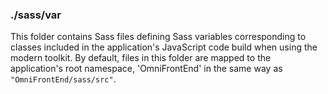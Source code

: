 ### ./sass/var

This folder contains Sass files defining Sass variables corresponding to classes
included in the application's JavaScript code build when using the modern toolkit.
By default, files in this folder are mapped to the application's root namespace,
'OmniFrontEnd' in the same way as `"OmniFrontEnd/sass/src"`.